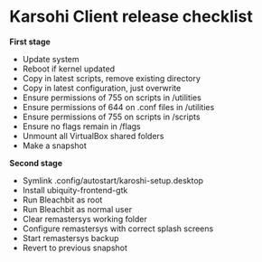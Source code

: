 Karsohi Client release checklist
==============

**First stage**

- Update system
- Reboot if kernel updated
- Copy in latest scripts, remove existing directory
- Copy in latest configuration, just overwrite
- Ensure permissions of 755 on scripts in /utilities
- Ensure permissions of 644 on .conf files in /utilities
- Ensure permissions of 755 on scripts in /scripts
- Ensure no flags remain in /flags
- Unmount all VirtualBox shared folders
- Make a snapshot

**Second stage**

- Symlink .config/autostart/karoshi-setup.desktop
- Install ubiquity-frontend-gtk
- Run Bleachbit as root
- Run Bleachbit as normal user
- Clear remastersys working folder
- Configure remastersys with correct splash screens
- Start remastersys backup
- Revert to previous snapshot
